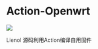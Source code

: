 # Action-Openwrt
![](https://github.com/Lienol/openwrt-actions/workflows/Openwrt-AutoBuild/badge.svg)

Lienol 源码利用Action编译自用固件
